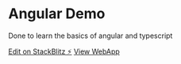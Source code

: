 # Angular Demo
Done to learn the basics of angular and typescript

[Edit on StackBlitz ⚡️](https://stackblitz.com/edit/angular-phs4vd)
[View WebApp](https://angular-phs4vd.stackblitz.io/)